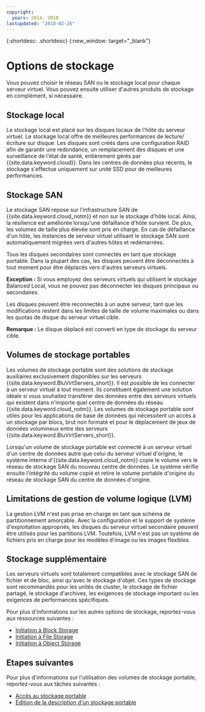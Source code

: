 ```yaml
---
copyright:
  years: 2014, 2018
lastupdated: "2018-02-26"
---
```


{:shortdesc: .shortdesc}
{:new_window: target="_blank"}

# Options de stockage

Vous pouvez choisir le réseau SAN ou le stockage local pour chaque serveur virtuel. Vous pouvez ensuite utiliser d'autres produits de stockage en complément, si nécessaire. 

## Stockage local

Le stockage local est placé sur les disques locaux de l'hôte du serveur virtuel. Le stockage local offre de meilleures performances de lecture/écriture sur disque. Les disques sont créés dans une configuration RAID afin de garantir une redondance, un remplacement des disques et une surveillance de l'état de santé, entièrement gérés par {{site.data.keyword.cloud}}. Dans les centres de données plus récents, le stockage s'effectue uniquement sur unité SSD pour de meilleures performances. 

## Stockage SAN
 
Le stockage SAN repose sur l'infrastructure SAN de {{site.data.keyword.cloud_notm}} et non sur le stockage d'hôte local. Ainsi, la résilience est améliorée lorsqu'une défaillance d'hôte survient. De plus, les volumes de taille plus élevée sont pris en charge. En cas de défaillance d'un hôte, les instances de serveur virtuel utilisant le stockage SAN sont automatiquement migrées vers d'autres hôtes et redémarrées. 

Tous les disques secondaires sont connectés en tant que stockage portable. Dans la plupart des cas, les disques peuvent être déconnectés à tout moment pour être déplacés vers d'autres serveurs virtuels. 

**Exception :** Si vous employez des serveurs virtuels qui utilisent le stockage Balanced Local, vous ne pouvez pas déconnecter les disques principaux ou secondaires.

Les disques peuvent être reconnectés à un autre serveur, tant que les modifications restent dans les limites de taille de volume maximales ou dans les quotas de disque du serveur virtuel cible.

**Remarque :** Le disque déplacé est converti en type de stockage du serveur cible.

## Volumes de stockage portables

Les volumes de stockage portable sont des solutions de stockage auxiliaires exclusivement disponibles sur les serveurs {{site.data.keyword.BluVirtServers_short}}. Il est possible de les connecter à un serveur virtuel à tout moment. Ils constituent également une solution idéale si vous souhaitez transférer des données entre des serveurs virtuels qui existent dans n'importe quel centre de données du réseau {{site.data.keyword.cloud_notm}}. Les volumes de stockage portable sont utiles pour les applications de base de données qui nécessitent un accès à un stockage par blocs, brut non formaté et pour le déplacement de jeux de données volumineux entre des serveurs {{site.data.keyword.BluVirtServers_short}}.

Lorsqu'un volume de stockage portable est connecté à un serveur virtuel d'un centre de données autre que celui du serveur virtuel d'origine, le système interne d'{{site.data.keyword.cloud_notm}} copie le volume vers le réseau de stockage SAN du nouveau centre de données. Le système vérifie ensuite l'intégrité du volume copié et retire le volume portable d'origine du réseau de stockage SAN du centre de données d'origine.

## Limitations de gestion de volume logique (LVM)

La gestion LVM n'est pas prise en charge en tant que schéma de partitionnement amorçable. Avec la configuration et le support de système d'exploitation appropriés, les disques du serveur virtuel secondaire peuvent être utilisés pour les partitions LVM. Toutefois, LVM n'est pas un système de fichiers pris en charge pour les modèles d'image ou les images flexibles.

## Stockage supplémentaire

Les serveurs virtuels sont totalement compatibles avec le stockage SAN de fichier et de bloc, ainsi qu'avec le stockage d'objet. Ces types de stockage sont recommandés pour les unités de cluster, le stockage de fichier partagé, le stockage d'archives, les exigences de stockage important ou les exigences de performances spécifiques.

Pour plus d'informations sur les autres options de stockage, reportez-vous aux ressources suivantes :

* [Initiation à Block Storage](/docs/infrastructure/BlockStorage/index.html)
* [Initiation à File Storage](/docs/infrastructure/FileStorage/index.html)
* [Initiation à Object Storage](/docs/services/ObjectStorage/index.html)

## Etapes suivantes
Pour plus d'informations sur l'utilisation des volumes de stockage portable, reportez-vous aux tâches suivantes :
* [Accès au stockage portable](../storage/access-portable-storage-screen.html)
* [Edition de la description d'un stockage portable](../storage/edit-description-portable-storage-volume-psv.html)


